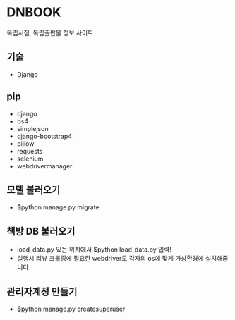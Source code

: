 # DNBOOK
독립서점, 독립출판물 정보 사이트

## 기술
- Django

## pip
- django
- bs4
- simplejson
- django-bootstrap4
- pillow
- requests
- selenium
- webdrivermanager

## 모델 불러오기
- $python manage.py migrate

## 책방 DB 불러오기
- load_data.py 있는 위치에서 $python load_data.py 입력!
- 실행시 리뷰 크롤링에 필요한 webdriver도 각자의 os에 맞게 가상환경에 설치해줍니다.

## 관리자계정 만들기
- $python manage.py createsuperuser